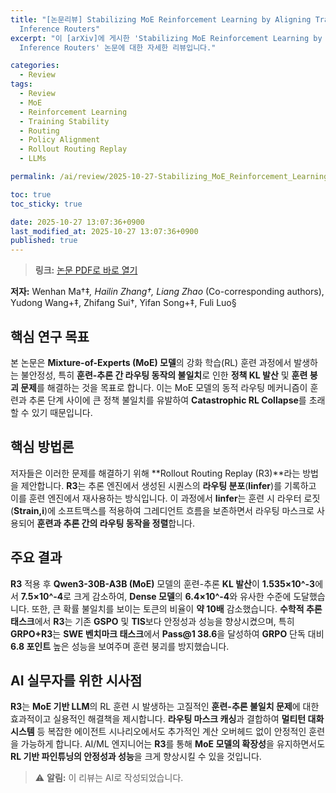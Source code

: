 ```yaml
---
title: "[논문리뷰] Stabilizing MoE Reinforcement Learning by Aligning Training and
  Inference Routers"
excerpt: "이 [arXiv]에 게시한 'Stabilizing MoE Reinforcement Learning by Aligning Training and
  Inference Routers' 논문에 대한 자세한 리뷰입니다."

categories:
  - Review
tags:
  - Review
  - MoE
  - Reinforcement Learning
  - Training Stability
  - Routing
  - Policy Alignment
  - Rollout Routing Replay
  - LLMs

permalink: /ai/review/2025-10-27-Stabilizing_MoE_Reinforcement_Learning_by_Aligning_Training_and_Inference_Routers/

toc: true
toc_sticky: true

date: 2025-10-27 13:07:36+0900
last_modified_at: 2025-10-27 13:07:36+0900
published: true
---
```

> **링크:** [논문 PDF로 바로 열기](https://arxiv.org/abs/2510.11370)

**저자:** Wenhan Ma†‡*, Hailin Zhang†, Liang Zhao* (Co-corresponding authors), Yudong Wang+‡, Zhifang Sui†, Yifan Song+‡, Fuli Luo§



## 핵심 연구 목표
본 논문은 **Mixture-of-Experts (MoE) 모델**의 강화 학습(RL) 훈련 과정에서 발생하는 불안정성, 특히 **훈련-추론 간 라우팅 동작의 불일치**로 인한 **정책 KL 발산** 및 **훈련 붕괴 문제**를 해결하는 것을 목표로 합니다. 이는 MoE 모델의 동적 라우팅 메커니즘이 훈련과 추론 단계 사이에 큰 정책 불일치를 유발하여 **Catastrophic RL Collapse**를 초래할 수 있기 때문입니다.

## 핵심 방법론
저자들은 이러한 문제를 해결하기 위해 **Rollout Routing Replay (R3)**라는 방법을 제안합니다. **R3**는 추론 엔진에서 생성된 시퀀스의 **라우팅 분포**(**Iinfer**)를 기록하고 이를 훈련 엔진에서 재사용하는 방식입니다. 이 과정에서 **Iinfer**는 훈련 시 라우터 로짓(**Strain,i**)에 소프트맥스를 적용하여 그레디언트 흐름을 보존하면서 라우팅 마스크로 사용되어 **훈련과 추론 간의 라우팅 동작을 정렬**합니다.

## 주요 결과
**R3** 적용 후 **Qwen3-30B-A3B (MoE)** 모델의 훈련-추론 **KL 발산**이 **1.535×10^-3**에서 **7.5×10^-4**로 크게 감소하여, **Dense 모델**의 **6.4×10^-4**와 유사한 수준에 도달했습니다. 또한, 큰 확률 불일치를 보이는 토큰의 비율이 **약 10배** 감소했습니다. **수학적 추론 태스크**에서 **R3**는 기존 **GSPO** 및 **TIS**보다 안정성과 성능을 향상시켰으며, 특히 **GRPO+R3**는 **SWE 벤치마크 태스크**에서 **Pass@1 38.6**을 달성하여 **GRPO** 단독 대비 **6.8 포인트** 높은 성능을 보여주며 훈련 붕괴를 방지했습니다.

## AI 실무자를 위한 시사점
**R3**는 **MoE 기반 LLM**의 RL 훈련 시 발생하는 고질적인 **훈련-추론 불일치 문제**에 대한 효과적이고 실용적인 해결책을 제시합니다. **라우팅 마스크 캐싱**과 결합하여 **멀티턴 대화 시스템** 등 복잡한 에이전트 시나리오에서도 추가적인 계산 오버헤드 없이 안정적인 훈련을 가능하게 합니다. AI/ML 엔지니어는 **R3**를 통해 **MoE 모델의 확장성**을 유지하면서도 **RL 기반 파인튜닝의 안정성과 성능**을 크게 향상시킬 수 있을 것입니다.

> ⚠️ **알림:** 이 리뷰는 AI로 작성되었습니다.